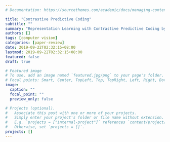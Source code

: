 ```yaml
---
# Documentation: https://sourcethemes.com/academic/docs/managing-content/

title: "Contrastive Predictive Coding"
subtitle: ""
summary: "Representation Learning with Contrastive Predictive Coding by Oord et. al."
authors: []
tags: [computer vision]
categories: [paper-review]
date: 2019-09-22T02:32:15+08:00
lastmod: 2019-09-22T02:32:15+08:00
featured: false
draft: true

# Featured image
# To use, add an image named `featured.jpg/png` to your page's folder.
# Focal points: Smart, Center, TopLeft, Top, TopRight, Left, Right, BottomLeft, Bottom, BottomRight.
image:
  caption: ""
  focal_point: ""
  preview_only: false

# Projects (optional).
#   Associate this post with one or more of your projects.
#   Simply enter your project's folder or file name without extension.
#   E.g. `projects = ["internal-project"]` references `content/project/deep-learning/index.md`.
#   Otherwise, set `projects = []`.
projects: []
---
```

